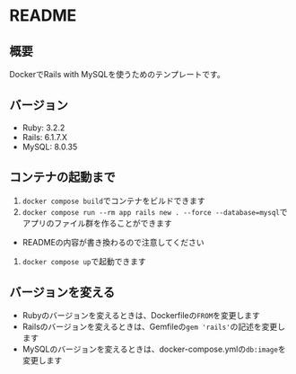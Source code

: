 # README
## 概要
DockerでRails with MySQLを使うためのテンプレートです。

## バージョン
- Ruby: 3.2.2
- Rails: 6.1.7.X
- MySQL: 8.0.35

## コンテナの起動まで
1. `docker compose build`でコンテナをビルドできます
1. `docker compose run --rm app rails new . --force --database=mysql`でアプリのファイル群を作ることができます
  - READMEの内容が書き換わるので注意してください
1. `docker compose up`で起動できます

## バージョンを変える
- Rubyのバージョンを変えるときは、Dockerfileの`FROM`を変更します
- Railsのバージョンを変えるときは、Gemfileの`gem 'rails'`の記述を変更します
- MySQLのバージョンを変えるときは、docker-compose.ymlの`db:image`を変更します
